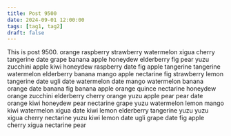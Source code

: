 ```yaml
---
title: Post 9500
date: 2024-09-01 12:00:00
tags: [tag1, tag2]
draft: false
---
```

This is post 9500.
orange
raspberry
strawberry
watermelon
xigua
cherry
tangerine
date
grape
banana
apple
honeydew
elderberry
fig
pear
yuzu
zucchini
apple
kiwi
honeydew
raspberry
date
fig
apple
tangerine
tangerine
watermelon
elderberry
banana
mango
apple
nectarine
fig
strawberry
lemon
tangerine
date
ugli
date
watermelon
date
mango
watermelon
banana
orange
date
banana
fig
banana
apple
orange
quince
nectarine
honeydew
orange
zucchini
elderberry
cherry
orange
yuzu
apple
pear
pear
date
orange
kiwi
honeydew
pear
nectarine
grape
yuzu
watermelon
lemon
mango
kiwi
watermelon
xigua
date
kiwi
lemon
elderberry
tangerine
yuzu
yuzu
xigua
cherry
nectarine
yuzu
kiwi
lemon
date
ugli
grape
date
fig
apple
cherry
xigua
nectarine
pear
